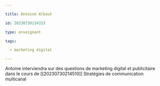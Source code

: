 ```yaml
---

title: Antoine Albaut

id: 20230730134333

type: enseignant

tags:

  - marketing digital

---
```


Antoine interviendra sur des questions de marketing digital et publicitaire dans le cours de [[20230730214510]] Stratégies de communication multicanal
